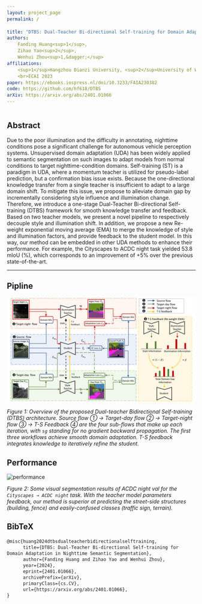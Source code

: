 ```yaml
---
layout: project_page
permalink: /

title: "DTBS: Dual-Teacher Bi-directional Self-training for Domain Adaptation in Nighttime Semantic Segmentation"
authors:
    Fanding Huang<sup>1</sup>, 
    Zihao Yao<sup>2</sup>, 
    Wenhui Zhou<sup>1,&dagger;</sup>
affiliations:
    <sup>1</sup>Hangzhou Dianzi University, <sup>2</sup>University of Wollongong  
    <br>ECAI 2023
paper: https://ebooks.iospress.nl/doi/10.3233/FAIA230382
code: https://github.com/hf618/DTBS
arXiv: https://arxiv.org/abs/2401.01066
---
```


<!-- Using HTML to center the abstract -->
<div class="columns is-centered has-text-centered">
    <div class="column is-four-fifths">
        <h2>Abstract</h2>
        <div class="content has-text-justified">
Due to the poor illumination and the difficulty in annotating, nighttime conditions pose a significant challenge for autonomous vehicle perception systems. Unsupervised domain adaptation (UDA) has been widely applied to semantic segmentation on such images to adapt models from normal conditions to target nighttime-condition domains. Self-training (ST) is a paradigm in UDA, where a momentum teacher is utilized for pseudo-label prediction, but a confirmation bias issue exists. Because the one-directional knowledge transfer from a single teacher is insufficient to adapt to a large domain shift. To mitigate this issue, we propose to alleviate domain gap by incrementally considering style influence and illumination change. Therefore, we introduce a one-stage Dual-Teacher Bi-directional Self-training (DTBS) framework for smooth knowledge transfer and feedback. Based on two teacher models, we present a novel pipeline to respectively decouple style and illumination shift. In addition, we propose a new Re-weight exponential moving average (EMA) to merge the knowledge of style and illumination factors, and provide feedback to the student model. In this way, our method can be embedded in other UDA methods to enhance their performance. For example, the Cityscapes to ACDC night task yielded 53.8 mIoU (%), which corresponds to an improvement of +5% over the previous state-of-the-art.
        </div>
    </div>
</div>

---


## Pipline

![pipline](/static/image/overview2_00.png)

*Figure 1: Overview of the proposed Dual-teacher Bidirectional Self-training (DTBS) architecture. Source flow ① → Target-day flow ② → Target-night flow ③ → T-S Feedback ④ are the four sub-flows that make up each iteration, with `sg` standing for no gradient backward propagation. The first three workflows achieve smooth domain adaptation. T-S feedback integrates knowledge to iteratively refine the student.*

## Performance

![performance](/static/image/com_sota3_min16_00.png)

*Figure 2: Some visual segmentation results of ACDC night val for the `Cityscapes → ACDC night` task. With the teacher model parameters feedback, our method is superior at predicting the street-side structures (building, fence) and easily-confused classes (traffic sign, terrain).*


## BibTeX
```
@misc{huang2024dtbsdualteacherbidirectionalselftraining,
      title={DTBS: Dual-Teacher Bi-directional Self-training for Domain Adaptation in Nighttime Semantic Segmentation}, 
      author={Fanding Huang and Zihao Yao and Wenhui Zhou},
      year={2024},
      eprint={2401.01066},
      archivePrefix={arXiv},
      primaryClass={cs.CV},
      url={https://arxiv.org/abs/2401.01066}, 
}
```
